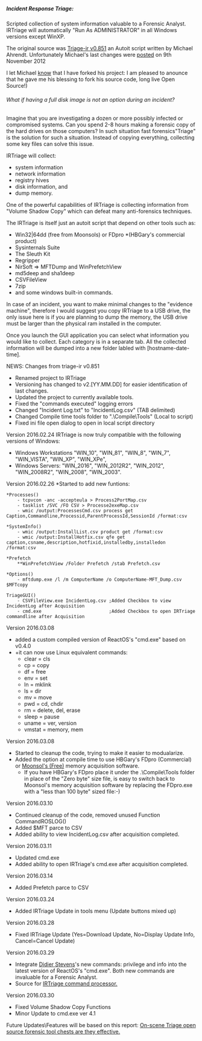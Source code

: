 ##### Incident Response Triage:
Scripted collection of system information valuable to a Forensic Analyst. 
IRTriage will automatically "Run As ADMINISTRATOR" in all Windows versions except WinXP.

The original source was [Triage-ir v0.851](https://code.google.com/p/triage-ir/) an Autoit script written by Michael Ahrendt.
Unfortunately Michael's last changes were [posted](http://mikeahrendt.blogspot.ca/2012/01/automated-triage-utility.html) on 9th November 2012

I let Michael [know](http://mikeahrendt.blogspot.com/2012/01/automated-triage-utility.html?showComment=1455628200788#c6111030418808145121) that I have forked his project:
I am pleased to anounce that he gave me his blessing to fork his source code, long live Open Source!)

###### What if having a full disk image is not an option during an incident?
Imagine that you are investigating a dozen or more possibly infected or compromised systems.
Can you spend 2-8 hours making a forensic copy of the hard drives on those computers?
In such situation fast forensics\"Triage" is the solution for such a situation.
Instead of copying everything, collecting some key files can solve this issue.

IRTriage will collect:
- system information
- network information
- registry hives
- disk information, and
- dump memory.

One of the powerful capabilities of IRTriage is collecting information from "Volume Shadow Copy" which can defeat many anti-forensics techniques.

The IRTriage is itself just an autoit script that depend on other tools such as:
- Win32|64dd (free from Moonsols) or FDpro *(HBGary's commercial product)
- Sysinternals Suite
- The Sleuth Kit
- Regripper
- NirSoft => MFTDump and WinPrefetchView
- md5deep and sha1deep
- CSVFileView
- 7zip
- and some windows built-in commands.

In case of an incident, you want to make minimal changes to the "evidence machine", therefore I would suggest you copy IRTriage to a USB drive, the only issue here is if you are planning to dump the memory, the USB drive must be larger than the physical ram installed in the computer.

Once you launch the GUI application you can select what information you would like to collect.
Each category is in a separate tab.
All the collected information will be dumped into a new folder labled with [hostname-date-time].

NEWS:
Changes from triage-ir v0.851
   - Renamed project to IRTriage
   - Versioning has changed to v2.[YY.MM.DD] for easier identification of last changes.
   - Updated the project to currently available tools.
   - Fixed the "commands executed" logging errors
   - Changed "Incident Log.txt" to "IncidentLog.csv" (TAB delimited)
   - Changed Compile time tools folder to ".\Compile\Tools\" (Local to script)
   - Fixed ini file open dialog to open in local script directory

Version 2016.02.24 IRTriage is now truly compatible with the following versions of Windows:
   - Windows Workstations "WIN_10", "WIN_81", "WIN_8", "WIN_7", "WIN_VISTA", "WIN_XP", "WIN_XPe",
   - Windows Servers: "WIN_2016", "WIN_2012R2", "WIN_2012", "WIN_2008R2", "WIN_2008", "WIN_2003".

Version 2016.02.26
   *Started to add new funtions:

	*Processes()
		- tcpvcon -anc -accepteula > Process2PortMap.csv
		- tasklist /SVC /FO CSV > Processe2exeMap.csv
		- wmic /output:ProcessesCmd.csv process get Caption,Commandline,Processid,ParentProcessId,SessionId /format:csv

	*SystemInfo()
		- wmic /output:InstallList.csv product get /format:csv
		- wmic /output:InstallHotfix.csv qfe get caption,csname,description,hotfixid,installedby,installedon /format:csv
		
	*Prefetch
		**WinPrefetchView /Folder Prefetch /stab Prefetch.csv 
		
	*Options()
		- mftdump.exe /l /m ComputerName /o ComputerName-MFT_Dump.csv $MFTcopy
		
	TriageGUI()
		- CSVFileView.exe IncidentLog.csv ;Added Checkbox to view IncidentLog after Acquisition
		- cmd.exe                         ;Added Checkbox to open IRTriage commandline after Acquisition
		
Version 2016.03.08
   - added a custom compiled version of ReactOS's "cmd.exe" based on v0.4.0
   - +it can now use Linux equivalent commands:
     - clear = cls
     - cp = copy
     - df = free
     - env = set
     - ln = mklink
     - ls = dir
     - mv = move
     - pwd = cd, chdir
     - rm = delete, del, erase
     - sleep = pause
     - uname = ver, version
     - vmstat = memory, mem

Version 2016.03.08
   - Started to cleanup the code, trying to make it easier to modualarize.
   - Added the option at compile time to use HBGary's FDpro (Commercial) or [Moonsol's (Free)](http://www.moonsols.com/downloads/1) memory acquisition software.
     - If you have HBGary's FDpro place it under the .\Compile\Tools folder in place of the "Zero byte" size file, is easy to switch back to Moonsol's memory acquisition software by replacing the FDpro.exe with a "less than 100 byte" sized file:-)

Version 2016.03.10
   - Continued cleanup of the code, removed unused Function CommandROSLOG()
   - Added $MFT parce to CSV
   - Added ability to view IncidentLog.csv after acquisition completed.

Version 2016.03.11
   - Updated cmd.exe
   - Added ability to open IRTriage's cmd.exe after acquisition completed.
    
Version 2016.03.14
   - Added Prefetch parce to CSV
   
Version 2016.03.24
   - Added IRTriage Update in tools menu (Update buttons mixed up)
   
Version 2016.03.28
   - Fixed IRTriage Update (Yes=Download Update, No=Display Update Info, Cancel=Cancel Update)
  
Version 2016.03.29
   - Integrate [Didier Stevens](http://blog.didierstevens.com/2015/12/13/windows-backup-privilege-cmd-exe/)'s new commands: privilege and info into the latest version of ReactOS's "cmd.exe".
     Both new commands are invaluable for a Forensic Analyst.
   - Source for [IRTriage command processor.](https://github.com/AJMartel/IRTriageCMD)
    
Version 2016.03.30
   - Fixed Volume Shadow Copy Functions
   - Minor Update to cmd.exe ver 4.1

Future Updates\Features will be based on this report: [On-scene Triage open source forensic tool chests are they effective.](http://www.researchgate.net/profile/Stavros_Shiaeles/publication/236681282_On-scene_Triage_open_source_forensic_tool_chests_Are_they_effective/links/00b4953ac91d0d0086000000.pdf?inViewer=true&pdfJsDownload=true&disableCoverPage=true&origin=publication_detail)
